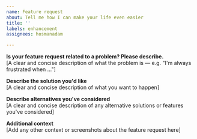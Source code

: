 ```yaml
---
name: Feature request
about: Tell me how I can make your life even easier
title: ''
labels: enhancement
assignees: hosmanadam

---
```


**Is your feature request related to a problem? Please describe.**  
[A clear and concise description of what the problem is — e.g. "I'm always frustrated when ..."]

**Describe the solution you'd like**  
[A clear and concise description of what you want to happen]

**Describe alternatives you've considered**  
[A clear and concise description of any alternative solutions or features you've considered]

**Additional context**  
[Add any other context or screenshots about the feature request here]
